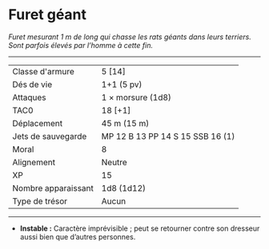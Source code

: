 # Furet géant


*Furet mesurant 1 m de long qui chasse les rats géants dans leurs
terriers. Sont parfois élevés par l’homme à cette fin.*

-----

|                     |                                  |
| ------------------- | -------------------------------- |
| Classe d'armure     | 5 \[14\]                         |
| Dés de vie          | 1+1 (5 pv)                       |
| Attaques            | 1 × morsure (1d8)                |
| TAC0                | 18 \[+1\]                        |
| Déplacement         | 45 m (15 m)                      |
| Jets de sauvegarde  | MP 12 B 13 PP 14 S 15 SSB 16 (1) |
| Moral               | 8                                |
| Alignement          | Neutre                           |
| XP                  | 15                               |
| Nombre apparaissant | 1d8 (1d12)                       |
| Type de trésor      | Aucun                            |

-----

  - **Instable :** Caractère imprévisible ; peut se retourner contre son
    dresseur aussi bien que d’autres personnes.